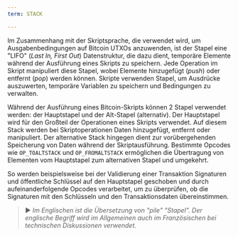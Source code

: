 ```yaml
---
term: STACK

---
```

Im Zusammenhang mit der Skriptsprache, die verwendet wird, um Ausgabenbedingungen auf Bitcoin UTXOs anzuwenden, ist der Stapel eine "LIFO" (*Last In, First Out*) Datenstruktur, die dazu dient, temporäre Elemente während der Ausführung eines Skripts zu speichern. Jede Operation im Skript manipuliert diese Stapel, wobei Elemente hinzugefügt (*push*) oder entfernt (*pop*) werden können. Skripte verwenden Stapel, um Ausdrücke auszuwerten, temporäre Variablen zu speichern und Bedingungen zu verwalten.

Während der Ausführung eines Bitcoin-Skripts können 2 Stapel verwendet werden: der Hauptstapel und der Alt-Stapel (alternativ). Der Hauptstapel wird für den Großteil der Operationen eines Skripts verwendet. Auf diesem Stack werden bei Skriptoperationen Daten hinzugefügt, entfernt oder manipuliert. Der alternative Stack hingegen dient zur vorübergehenden Speicherung von Daten während der Skriptausführung. Bestimmte Opcodes wie `OP_TOALTSTACK` und `OP_FROMALTSTACK` ermöglichen die Übertragung von Elementen vom Hauptstapel zum alternativen Stapel und umgekehrt.

So werden beispielsweise bei der Validierung einer Transaktion Signaturen und öffentliche Schlüssel auf den Hauptstapel geschoben und durch aufeinanderfolgende Opcodes verarbeitet, um zu überprüfen, ob die Signaturen mit den Schlüsseln und den Transaktionsdaten übereinstimmen.

> ► *Im Englischen ist die Übersetzung von "pile" "Stapel". Der englische Begriff wird im Allgemeinen auch im Französischen bei technischen Diskussionen verwendet.*
